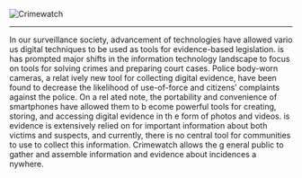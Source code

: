 ![Crimewatch](http://imgur.com/724Vw4K.png "Crimewatch")
___

In our surveillance society, advancement of technologies have allowed vario
us digital techniques to be used as tools for evidence-based legislation. is has
 prompted major shifts in the information technology landscape to focus on tools
 for solving crimes and preparing court cases. Police body-worn cameras, a relat
ively new tool for collecting digital evidence, have been found to decrease the 
likelihood of use-of-force and citizens’ complaints against the police. On a rel
ated note, the portability and convenience of smartphones have allowed them to b
ecome powerful tools for creating, storing, and accessing digital evidence in th
e form of photos and videos. is evidence is extensively relied on for important 
information about both victims and suspects, and currently, there is no central 
tool for communities to use to collect this information. Crimewatch allows the g
eneral public to gather and assemble information and evidence about incidences a
nywhere.

